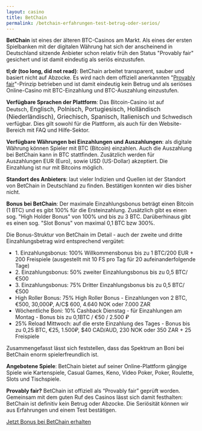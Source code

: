```yaml
---
layout: casino
title: BetChain
permalink: /betchain-erfahrungen-test-betrug-oder-serios/
---
```


<strong>BetChain</strong> ist eines der älteren BTC-Casinos am Markt. Als eines der ersten Spielbanken mit der digitalen Währung hat sich der anscheinend in Deutschland sitzende Anbieter schon relativ früh den Status "Provably fair" gesichert und ist damit eindeutig als seriös einzustufen.

<strong>tl;dr (too long, did not read)</strong>: BetChain arbeitet transparent, sauber und basiert nicht auf Abzocke. Es wird nach dem offiziell anerkannten "<a href="http://bitcoincasinodeutsch.de/provably-fair/">Provably fair</a>"-Prinzip betrieben und ist damit eindeutig kein Betrug und als seriöses Online-Casino mit BTC-Einzahlung und BTC-Auszahlung einzustufen.

<strong>Verfügbare Sprachen der Plattform</strong>: Das Bitcoin-Casino ist auf Deutsch, <span style="font-size: 16px;">Englisch, Polnisch, </span><span style="font-size: 16px;">Portugiesisch, Holländisch (Niederländisch), </span><span style="font-size: 16px;">Griechisch, Spanisch, Italienisch </span>und Schwedisch verfügbar. Dies gilt sowohl für die Plattform, als auch für den Website-Bereich mit FAQ und Hilfe-Sektor.

<strong>Verfügbare Währungen bei Einzahlungen und Auszahlungen</strong>: als digitale Währung können Spieler mit BTC (Bitcoin) einzahlen. Auch die Auszahlung bei BetChain kann in BTC stattfinden. Zusätzlich werden für Auszahlungen EUR (Euro), sowie USD (US-Dollar) akzeptiert. Die Einzahlung ist nur mit Bitcoins möglich.

<strong>Standort des Anbieters</strong>: laut vieler Indizien und Quellen ist der Standort von BetChain in Deutschland zu finden. Bestätigen konnten wir dies bisher nicht.

<strong>Bonus bei BetChain</strong>: Der maximale Einzahlungsbonus beträgt einen Bitcoin (1 BTC) und es gibt 100% für die Ersteinzahlung. Zusätzlich gibt es einen sog. "High Holder Bonus" von 100% und bis zu 3 BTC. Darüberhinaus gibt es einen sog. "Slot Bonus" von maximal 0,1 BTC bzw 300%.

Die Bonus-Struktur von BetChain im Detail - auch der zweite und dritte Einzahlungsbetrag wird entsprechend vergütet:
<ul>
  <li>1. Einzahlungsbonus: 100% Willkommensbonus bis zu 1 BTC/200 EUR + 200 Freispiele (ausgestellt mit 10 FS pro Tag für 20 aufeinanderfolgende Tage)</li>
  <li>2. Einzahlungsbonus: 50% zweiter Einzahlungsbonus bis zu 0,5 BTC/€500</li>
  <li>3. Einzahlungsbonus: 75% Dritter Einzahlungsbonus bis zu 0,5 BTC/€500</li>
  <li>High Roller Bonus: 75% High Roller Bonus - Einzahlungen von 2 BTC, €500, 30,000₽, A/C$ 600, 4.640 NOK oder 7.000 ZAR</li>
  <li>Wöchentliche Boni: 10% Cashback Dienstag - für Einzahlungen am Montag - Bonus bis zu 0,1BTC / €50 / 2.500 ₽</li>
  <li>25% Reload Mittwoch: auf die erste Einzahlung des Tages - Bonus bis zu 0,25 BTC, €25, 1.500₽, $40 CAD/AUD, 230 NOK oder 350 ZAR + 25 Freispiele</li>
</ul>
Zusammengefasst lässt sich feststellen, dass das Spektrum an Boni bei BetChain enorm spielerfreundlich ist.<br />

<strong>Angebotene Spiele</strong>: BetChain bietet auf seiner Online-Plattform gängige Spiele wie Kartenspiele, Casual Games, Keno, Video Poker, Poker, Roulette, Slots und Tischspiele.

<strong>Provably fair?</strong> BetChain ist offiziell als “Provably fair” geprüft worden. Gemeinsam mit dem guten Ruf des Casinos lässt sich damit festhalten: BetChain ist definitiv kein Betrug oder Abzocke. Die Seriösität können wir aus Erfahrungen und einem Test bestätigen.

<a class="btn btn-primary" href="https://bitcoincasinodeutsch.de/get-bonus/betchain" rel="nofollow" target="_blank">Jetzt Bonus bei BetChain erhalten</a>
